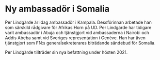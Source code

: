 # Ny ambassadör i Somalia

Per Lindgärde är idag ambassadör i Kampala. Dessförinnan arbetade han som särskild rådgivare för Afrikas Horn på UD. Per Lindgärde har tidigare varit ambassadör i Abuja och tjänstgjort vid ambassaderna i Nairobi och Addis Abeba samt vid Sveriges representation i Genève. Han har även tjänstgjort som FN:s generalsekreterares biträdande sändebud för Somalia.

Per Lindgärde tillträder sin nya befattning under hösten 2021\.
